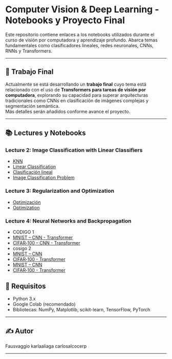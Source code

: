 # Computer Vision & Deep Learning - Notebooks y Proyecto Final

Este repositorio contiene enlaces a los notebooks utilizados durante el curso de visión por computadora y aprendizaje profundo. Abarca temas fundamentales como clasificadores lineales, redes neuronales, CNNs, RNNs y Transformers.

---

## 🔬 Trabajo Final

Actualmente se está desarrollando un **trabajo final** cuyo tema está relacionado con el uso de **Transformers para tareas de visión por computadora**, explorando su capacidad para superar arquitecturas tradicionales como CNNs en clasificación de imágenes complejas y segmentación semántica.  
Más detalles serán añadidos conforme avance el proyecto.

---

## 📚 Lectures y Notebooks

### **Lecture 2: Image Classification with Linear Classifiers**
- [KNN](https://colab.research.google.com/drive/15FrkGrcXl-U5SucyKO3yc0xrj1aQaDlG?usp=sharing)
- [Linear Classification](https://colab.research.google.com/drive/1RdvQhcjzffFluNeG2YjaELZKg72e3RhB?usp=sharing)
- [Clasificación lineal](https://colab.research.google.com/drive/1RNN1mn_52rVeNVGafRrpMEjQCZF90M0c?usp=sharing)
- [Image Classification Problem](https://colab.research.google.com/drive/1CiJTMl0AxbPL4HLrJzUKMdG_BtVMfHmd?usp=sharing)

### **Lecture 3: Regularization and Optimization**
- [Optimización](https://colab.research.google.com/drive/1ffv3AzZKjgzQDASIHzJus04sDlfAoOhB?usp=sharing)
- [Optimization](https://colab.research.google.com/drive/1_S92xdYCdu35RFl2gLcnjZtAk8534Yb9?usp=sharing)

### **Lecture 4: Neural Networks and Backpropagation**
- CODIGO 1 
-  [MNIST – CNN - Transformer](https://colab.research.google.com/drive/1j4AzLbwydXKQDgVPFbtmjD2htqCkRd4g?usp=sharing)
-  [CIFAR‑100 – CNN - Transformer](https://colab.research.google.com/drive/18nw6Q-4AmriXQaYAZvpXgQlf7ILsopPm?usp=sharing)
- cosigo 2    
-   [MNIST – CNN ](https://colab.research.google.com/drive/1_7ZOp6gocpaqMDcwPD5WYl-dIuC1qx1l)
- [CIFAR‑100 - Transformer](https://colab.research.google.com/drive/1LW5EwwAQadTdPp1yIJpo-KX0p72FXaBK?usp=sharing)
-   [MNIST – CNN ](https://colab.research.google.com/drive/1EarVmW7DG4kV2N4PMLSECageqoqjFari?usp=sharing)
-   [CIFAR‑100 - Transformer](https://colab.research.google.com/drive/1pQkoVoiNN9HFm1Xp4iF9yzElKLXzzeR1?usp=sharing)


## 🚀 Requisitos

- Python 3.x
- Google Colab (recomendado)
- Bibliotecas: NumPy, Matplotlib, scikit-learn, TensorFlow, PyTorch

---

## ✍️ Autor

Fausvaggio
karlaaliaga
carlosalcocerp

---


